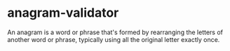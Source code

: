 # anagram-validator
An anagram is a word or phrase that's formed by rearranging the letters of another word or phrase, typically using all the original letter exactly once.
